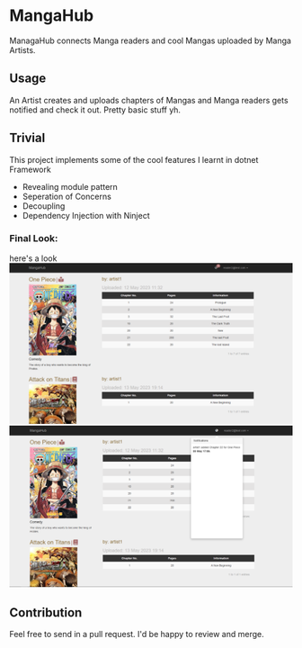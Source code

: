 # MangaHub
ManagaHub connects Manga readers and cool Mangas uploaded by Manga Artists.

## Usage
An Artist creates and uploads chapters of Mangas and Manga readers gets notified and check it out.
Pretty basic stuff yh.

## Trivial
This project implements some of the cool features I learnt in dotnet Framework

- Revealing module pattern
- Seperation of Concerns
- Decoupling
- Dependency Injection with Ninject



### Final Look:
here's a look
![](images/projectSnapshot1.png)
![](images/projectSnapshot2.png)

## Contribution
Feel free to send in a pull request. I'd be happy to review and merge.
